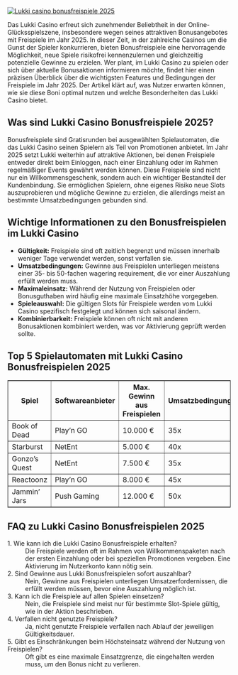 [![Lukki casino bonusfreispiele 2025](https://123-caf.pages.dev/gitsignup.png)](https://vrmoo.ru/Bt82HjjY)

<p>Das Lukki Casino erfreut sich zunehmender Beliebtheit in der Online-Glücksspielszene, insbesondere wegen seines attraktiven Bonusangebotes mit Freispiele im Jahr 2025. In dieser Zeit, in der zahlreiche Casinos um die Gunst der Spieler konkurrieren, bieten Bonusfreispiele eine hervorragende Möglichkeit, neue Spiele risikofrei kennenzulernen und gleichzeitig potenzielle Gewinne zu erzielen. Wer plant, im Lukki Casino zu spielen oder sich über aktuelle Bonusaktionen informieren möchte, findet hier einen präzisen Überblick über die wichtigsten Features und Bedingungen der Freispiele im Jahr 2025. Der Artikel klärt auf, was Nutzer erwarten können, wie sie diese Boni optimal nutzen und welche Besonderheiten das Lukki Casino bietet.</p>  <h2>Was sind Lukki Casino Bonusfreispiele 2025?</h2> <p>Bonusfreispiele sind Gratisrunden bei ausgewählten Spielautomaten, die das Lukki Casino seinen Spielern als Teil von Promotionen anbietet. Im Jahr 2025 setzt Lukki weiterhin auf attraktive Aktionen, bei denen Freispiele entweder direkt beim Einloggen, nach einer Einzahlung oder im Rahmen regelmäßiger Events gewährt werden können. Diese Freispiele sind nicht nur ein Willkommensgeschenk, sondern auch ein wichtiger Bestandteil der Kundenbindung. Sie ermöglichen Spielern, ohne eigenes Risiko neue Slots auszuprobieren und mögliche Gewinne zu erzielen, die allerdings meist an bestimmte Umsatzbedingungen gebunden sind.</p>  <h2>Wichtige Informationen zu den Bonusfreispielen im Lukki Casino</h2> <ul> <li><strong>Gültigkeit:</strong> Freispiele sind oft zeitlich begrenzt und müssen innerhalb weniger Tage verwendet werden, sonst verfallen sie.</li> <li><strong>Umsatzbedingungen:</strong> Gewinne aus Freispielen unterliegen meistens einer 35- bis 50-fachen wagering requirement, die vor einer Auszahlung erfüllt werden muss.</li> <li><strong>Maximaleinsatz:</strong> Während der Nutzung von Freispielen oder Bonusguthaben wird häufig eine maximale Einsatzhöhe vorgegeben.</li> <li><strong>Spieleauswahl:</strong> Die gültigen Slots für Freispiele werden vom Lukki Casino spezifisch festgelegt und können sich saisonal ändern.</li> <li><strong>Kombinierbarkeit:</strong> Freispiele können oft nicht mit anderen Bonusaktionen kombiniert werden, was vor Aktivierung geprüft werden sollte.</li> </ul>  <h2>Top 5 Spielautomaten mit Lukki Casino Bonusfreispielen 2025</h2> <table border="1" cellpadding="5" cellspacing="0"> <thead> <tr> <th>Spiel</th> <th>Softwareanbieter</th> <th>Max. Gewinn aus Freispielen</th> <th>Umsatzbedingungen</th> </tr> </thead> <tbody> <tr> <td>Book of Dead</td> <td>Play’n GO</td> <td>10.000 €</td> <td>35x</td> </tr> <tr> <td>Starburst</td> <td>NetEnt</td> <td>5.000 €</td> <td>40x</td> </tr> <tr> <td>Gonzo’s Quest</td> <td>NetEnt</td> <td>7.500 €</td> <td>35x</td> </tr> <tr> <td>Reactoonz</td> <td>Play’n GO</td> <td>8.000 €</td> <td>45x</td> </tr> <tr> <td>Jammin’ Jars</td> <td>Push Gaming</td> <td>12.000 €</td> <td>50x</td> </tr> </tbody> </table>  <h2>FAQ zu Lukki Casino Bonusfreispielen 2025</h2> <dl> <dt>1. Wie kann ich die Lukki Casino Bonusfreispiele erhalten?</dt> <dd>Die Freispiele werden oft im Rahmen von Willkommenspaketen nach der ersten Einzahlung oder bei speziellen Promotionen vergeben. Eine Aktivierung im Nutzerkonto kann nötig sein.</dd>  <dt>2. Sind Gewinne aus Lukki Bonusfreispielen sofort auszahlbar?</dt> <dd>Nein, Gewinne aus Freispielen unterliegen Umsatzerfordernissen, die erfüllt werden müssen, bevor eine Auszahlung möglich ist.</dd>  <dt>3. Kann ich die Freispiele auf allen Spielen einsetzen?</dt> <dd>Nein, die Freispiele sind meist nur für bestimmte Slot-Spiele gültig, wie in der Aktion beschrieben.</dd>  <dt>4. Verfallen nicht genutzte Freispiele?</dt> <dd>Ja, nicht genutzte Freispiele verfallen nach Ablauf der jeweiligen Gültigkeitsdauer.</dd>  <dt>5. Gibt es Einschränkungen beim Höchsteinsatz während der Nutzung von Freispielen?</dt> <dd>Oft gibt es eine maximale Einsatzgrenze, die eingehalten werden muss, um den Bonus nicht zu verlieren.</dd> </dl>